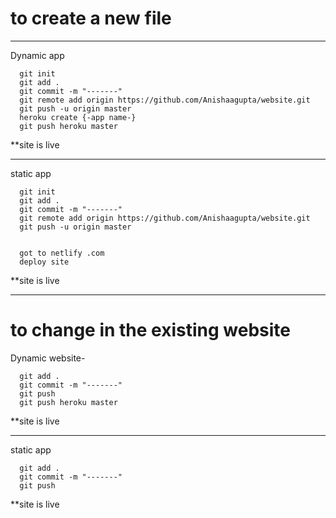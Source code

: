 
# to create a new file
________________________________________
Dynamic app

      git init 
      git add .
      git commit -m "-------"
      git remote add origin https://github.com/Anishaagupta/website.git
      git push -u origin master
      heroku create {-app name-}
      git push heroku master


**site is live
________________________________________
static app

      git init 
      git add .
      git commit -m "-------"
      git remote add origin https://github.com/Anishaagupta/website.git
      git push -u origin master


      got to netlify .com
      deploy site


**site is live



________________________________________
# to change in the existing website
Dynamic website-

      git add .
      git commit -m "-------"
      git push
      git push heroku master


**site is live



________________________________________
static app

      git add .
      git commit -m "-------"
      git push

**site is live
